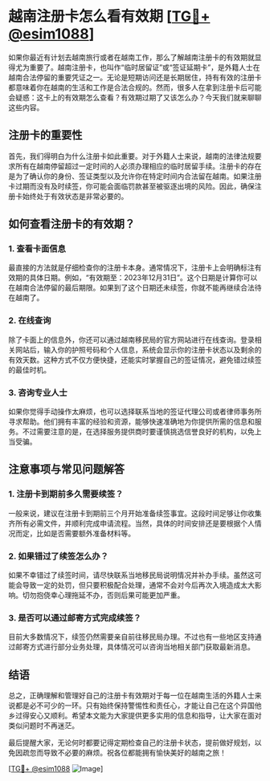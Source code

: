 # 越南注册卡怎么看有效期 [[TG💪+ @esim1088](https://t.me/s/esim1088)]

如果你最近有计划去越南旅行或者在越南工作，那么了解越南注册卡的有效期就显得尤为重要了。越南注册卡，也叫作“临时居留证”或“签证延期卡”，是外籍人士在越南合法停留的重要凭证之一。无论是短期访问还是长期居住，持有有效的注册卡都意味着你在越南的生活和工作是合法合规的。然而，很多人在拿到注册卡后可能会疑惑：这卡上的有效期怎么查看？有效期过期了又该怎么办？今天我们就来聊聊这些内容。

## 注册卡的重要性

首先，我们得明白为什么注册卡如此重要。对于外籍人士来说，越南的法律法规要求所有在越南停留超过一定时间的人必须办理相应的临时居留手续。注册卡的存在是为了确认你的身份、签证类型以及允许你在特定时间内合法留在越南。如果注册卡过期而没有及时续签，你可能会面临罚款甚至被驱逐出境的风险。因此，确保注册卡始终处于有效状态是非常必要的。

## 如何查看注册卡的有效期？

### 1. 查看卡面信息

最直接的方法就是仔细检查你的注册卡本身。通常情况下，注册卡上会明确标注有效期的具体日期。例如，“有效期至：2023年12月31日”。这个日期是计算你可以在越南合法停留的最后期限。如果到了这个日期还未续签，你就不能再继续合法待在越南了。

### 2. 在线查询

除了卡面上的信息外，你还可以通过越南移民局的官方网站进行在线查询。登录相关网站后，输入你的护照号码和个人信息，系统会显示你的注册卡状态以及剩余的有效天数。这种方式不仅方便快捷，还能实时掌握自己的签证情况，避免错过续签的最佳时机。

### 3. 咨询专业人士

如果你觉得手动操作太麻烦，也可以选择联系当地的签证代理公司或者律师事务所寻求帮助。他们拥有丰富的经验和资源，能够快速准确地为你提供所需的信息和服务。不过需要注意的是，在选择服务提供商时要谨慎挑选信誉良好的机构，以免上当受骗。

## 注意事项与常见问题解答

### 1. 注册卡到期前多久需要续签？

一般来说，建议在注册卡到期前三个月开始准备续签事宜。这段时间足够让你收集齐所有必需文件，并顺利完成申请流程。当然，具体的时间安排还是要根据个人情况而定，比如是否需要额外准备材料等。

### 2. 如果错过了续签怎么办？

如果不幸错过了续签时间，请尽快联系当地移民局说明情况并补办手续。虽然这可能会导致一定的处罚，但只要积极配合处理，通常不会对今后再次入境造成太大影响。切勿抱侥幸心理拖延不办，否则后果可能更加严重。

### 3. 是否可以通过邮寄方式完成续签？

目前大多数情况下，续签仍然需要亲自前往移民局办理。不过也有一些地区支持通过邮寄方式进行部分业务处理，具体情况可以咨询当地相关部门获取最新消息。

## 结语

总之，正确理解和管理好自己的注册卡有效期对于每一位在越南生活的外籍人士来说都是必不可少的一环。只有始终保持警惕性和责任心，才能让自己在这个异国他乡过得安心又顺利。希望本文能为大家提供更多实用的信息和指导，让大家在面对类似问题时不再迷茫。

最后提醒大家，无论何时都要记得定期检查自己的注册卡状态，提前做好规划，以免因疏忽而导致不必要的麻烦。祝各位都能拥有愉快美好的越南之旅！

[[TG💪+ @esim1088](https://t.me/s/esim1088) ![Image](https://i.postimg.cc/4NQfJmqS/Snipaste-2025-05-13-00-14-12.png)]